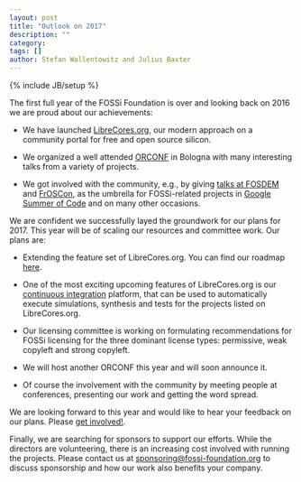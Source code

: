 ```yaml
---
layout: post
title: "Outlook on 2017"
description: ""
category:
tags: []
author: Stefan Wallentowitz and Julius Baxter
---
```

{% include JB/setup %}

The first full year of the FOSSi Foundation is over and looking back
on 2016 we are proud about our achievements:

 * We have launched [LibreCores.org](http://librecores.org), our
   modern approach on a community portal for free and open source
   silicon.

 * We organized a well attended [ORCONF](http://orconf.org/2016) in
   Bologna with many interesting talks from a variety of projects.

 * We got involved with the community, e.g., by giving
   [talks at FOSDEM](/2016/01/28/update) and
   [FrOSCon](/2016/08/16/froscon), as the umbrella for FOSSi-related
   projects in [Google Summer of Code](2016/07/31/gsocupdate) and on
   many other occasions.

We are confident we successfully layed the groundwork for our plans
for 2017. This year will be of scaling our resources and committee
work. Our plans are:

 * Extending the feature set of LibreCores.org. You can find our
   roadmap [here](https://www.librecores.org/static/about).

 * One of the most exciting upcoming features of LibreCores.org is our
   [continuous integration](https://www.librecores.org/static/librecores-ci)
   platform, that can be used to automatically execute simulations,
   synthesis and tests for the projects listed on LibreCores.org.

 * Our licensing committee is working on formulating recommendations
   for FOSSi licensing for the three dominant license types:
   permissive, weak copyleft and strong copyleft.

 * We will host another ORCONF this year and will soon announce it.

 * Of course the involvement with the community by meeting people at
   conferences, presenting our work and getting the word spread.

We are looking forward to this year and would like to hear your
feedback on our plans. Please [get involved!](getinvolved.html).

Finally, we are searching for sponsors to support our efforts. While
the directors are volunteering, there is an increasing cost involved
with running the projects. Please contact us at
[sponsoring@fossi-foundation.org](mailto:sponsoring@fossi-foundation.org)
to discuss sponsorship and how our work also benefits your company.
